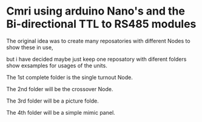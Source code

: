 # Cmri using arduino Nano's and the Bi-directional TTL to RS485 modules

The original idea was to create many reposatories with different Nodes to show these in use, 

but i have decided maybe just keep one reposatory with diferent folders show exsamples for usages
of the units.

The 1st complete folder is the single turnout Node.

The 2nd folder will be the crossover Node.

The 3rd folder will be a picture folde.

The 4th folder will be a simple mimic panel.
